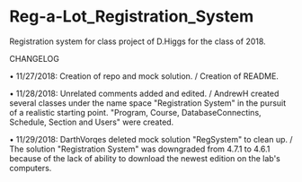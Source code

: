 # Reg-a-Lot_Registration_System
Registration system for class project of D.Higgs for the class of 2018. 

CHANGELOG

• 11/27/2018: Creation of repo and mock solution. / Creation of README.

• 11/28/2018: Unrelated comments added and edited. / AndrewH created several classes under the name space "Registration System" in the pursuit of a realistic starting point. "Program, Course, DatabaseConnectins, Schedule, Section and Users" were created.

• 11/29/2018: DarthVorqes deleted mock solution "RegSystem" to clean up. / The solution "Registration System" was downgraded from 4.7.1 to 4.6.1 because of the lack of ability to download the newest edition on the lab's computers.

